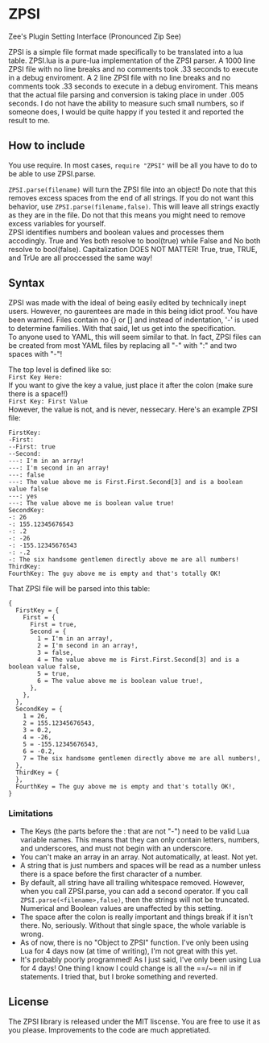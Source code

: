 # ZPSI
Zee's Plugin Setting Interface (Pronounced Zip See)

ZPSI is a simple file format made specifically to be translated into a lua table. ZPSI.lua is a pure-lua implementation of the ZPSI parser. A 1000 line ZPSI file with no line breaks and no comments took .33 seconds to execute in a debug enviroment. A 2 line ZPSI file with no line breaks and no comments took .33 seconds to execute in a debug enviroment. This means that the actual file parsing and conversion is taking place in under .005 seconds. I do not have the ability to measure such small numbers, so if someone does, I would be quite happy if you tested it and reported the result to me.

## How to include

You use require. In most cases, `require "ZPSI"` will be all you have to do to be able to use ZPSI.parse.

`ZPSI.parse(filename)` will turn the ZPSI file into an object! Do note that this removes excess spaces from the end of all strings. If you do not want this behavior, use `ZPSI.parse(filename,false)`. This will leave all strings exactly as they are in the file. Do not that this means you might need to remove excess variables for yourself.    
ZPSI identifies numbers and boolean values and processes them accodingly. True and Yes both resolve to bool(true) while False and No both resolve to bool(false). Capitalization DOES NOT MATTER! True, true, TRUE, and TrUe are all proccessed the same way!

## Syntax

ZPSI was made with the ideal of being easily edited by technically inept users. However, no gaurentees are made in this being idiot proof. You have been warned. Files contain no {} or [] and instead of indentation, '-' is used to determine families. With that said, let us get into the specification.    
To anyone used to YAML, this will seem similar to that. In fact, ZPSI files can be created from most YAML files by replacing all "-" with ":" and two spaces with "-"!

The top level is defined like so:    
`First Key Here:`    
If you want to give the key a value, just place it after the colon (make sure there is a space!!)    
`First Key: First Value`    
However, the value is not, and is never, nessecary.
Here's an example ZPSI file:
```
FirstKey:
-First:
--First: true
--Second:
---: I'm in an array!
---: I'm second in an array!
---: false
---: The value above me is First.First.Second[3] and is a boolean value false
---: yes
---: The value above me is boolean value true!
SecondKey:
-: 26
-: 155.12345676543
-: .2
-: -26
-: -155.12345676543
-: -.2
-: The six handsome gentlemen directly above me are all numbers!
ThirdKey:
FourthKey: The guy above me is empty and that's totally OK!
```

That ZPSI file will be parsed into this table:

```
{
  FirstKey = {
    First = {
      First = true,
      Second = {
        1 = I'm in an array!,
        2 = I'm second in an array!,
        3 = false,
        4 = The value above me is First.First.Second[3] and is a boolean value false,
        5 = true,
        6 = The value above me is boolean value true!,
      },
    },
  },
  SecondKey = {
    1 = 26,
    2 = 155.12345676543,
    3 = 0.2,
    4 = -26,
    5 = -155.12345676543,
    6 = -0.2,
    7 = The six handsome gentlemen directly above me are all numbers!,
  },
  ThirdKey = {
  },
  FourthKey = The guy above me is empty and that's totally OK!,
}
```

### Limitations

  * The Keys (the parts before the : that are not "-") need to be valid Lua variable names. This means that they can only contain letters, numbers, and underscores, and must not begin with an underscore.    
  * You can't make an array in an array. Not automatically, at least. Not yet.    
  * A string that is just numbers and spaces will be read as a number unless there is a space before the first character of a number.  
  * By default, all string have all trailing whitespace removed. However, when you call ZPSI.parse, you can add a second operator. If you call `ZPSI.parse(<filename>,false)`, then the strings will not be truncated. Numerical and Boolean values are unaffected by this setting.    
  * The space after the colon is really important and things break if it isn't there. No, seriously. Without that single space, the whole variable is wrong.
  * As of now, there is no "Object to ZPSI" function. I've only been using Lua for 4 days now (at time of writing), I'm not great with this yet.
  * It's probably poorly programmed! As I just said, I've only been using Lua for 4 days! One thing I know I could change is all the ==/~= nil in if statements. I tried that, but I broke something and reverted.
  
## License
The ZPSI library is released under the MIT liscense. You are free to use it as you please. Improvements to the code are much appretiated.
